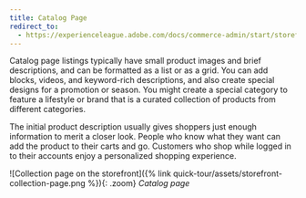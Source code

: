 ```yaml
---
title: Catalog Page
redirect_to:
  - https://experienceleague.adobe.com/docs/commerce-admin/start/storefront/storefront.html#catalog-page
---
```


Catalog page listings typically have small product images and brief descriptions, and can be formatted as a list or as a grid. You can add blocks, videos, and keyword-rich descriptions, and also create special designs for a promotion or season. You might create a special category to feature a lifestyle or brand that is a curated collection of products from different categories.

The initial product description usually gives shoppers just enough information to merit a closer look. People who know what they want can add the product to their carts and go. Customers who shop while logged in to their accounts enjoy a personalized shopping experience.

![Collection page on the storefront]({% link quick-tour/assets/storefront-collection-page.png %}){: .zoom}
_Catalog page_
